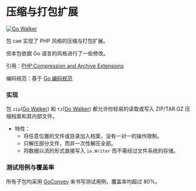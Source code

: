 压缩与打包扩展
=============

[![Go Walker](http://gowalker.org/api/v1/badge)](http://gowalker.org/github.com/Unknwon/cae)

包 cae 实现了 PHP 风格的压缩与打包扩展。

但本包依据 Go 语言的风格进行了一些修改。

引用：[PHP:Compression and Archive Extensions](http://www.php.net/manual/en/refs.compression.php)

编码规范：基于 [Go 编码规范](https://github.com/Unknwon/go-code-convention)

### 实现

包 `zip`([Go Walker](http://gowalker.org/github.com/Unknwon/cae/zip)) 和 `tz`([Go Walker](http://gowalker.org/github.com/Unknwon/cae/tz)) 都允许你轻易的读取或写入 ZIP/TAR.GZ 压缩档案和其内部文件。

- 特性：
	- 将任意位置的文件或目录加入档案，没有一对一的操作限制。
	- 只解压部分文件，而非一次性解压全部。 
	- 将数据以流的形式直接写入 `io.Writer` 而不需经过文件系统的存储。

### 测试用例与覆盖率

所有子包均采用 [GoConvey](http://goconvey.co/) 来书写测试用例，覆盖率均超过 80%。